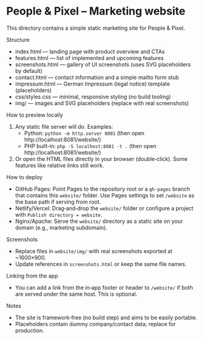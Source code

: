 # People & Pixel – Marketing website

This directory contains a simple static marketing site for People & Pixel.

Structure
- index.html — landing page with product overview and CTAs
- features.html — list of implemented and upcoming features
- screenshots.html — gallery of UI screenshots (uses SVG placeholders by default)
- contact.html — contact information and a simple mailto form stub
- impressum.html — German Impressum (legal notice) template (placeholders)
- css/styles.css — minimal, responsive styling (no build tooling)
- img/ — images and SVG placeholders (replace with real screenshots)

How to preview locally
1. Any static file server will do. Examples:
   - Python: `python -m http.server 8081` (then open http://localhost:8081/website/)
   - PHP built-in: `php -S localhost:8081 -t .` (then open http://localhost:8081/website/)
2. Or open the HTML files directly in your browser (double‑click). Some features like relative links still work.

How to deploy
- GitHub Pages: Point Pages to the repository root or a `gh-pages` branch that contains this `website/` folder. Use Pages settings to set `/website` as the base path if serving from root.
- Netlify/Vercel: Drag‑and‑drop the `website/` folder or configure a project with `Publish directory = website`.
- Nginx/Apache: Serve the `website/` directory as a static site on your domain (e.g., marketing subdomain).

Screenshots
- Replace files in `website/img/` with real screenshots exported at ~1600×900.
- Update references in `screenshots.html` or keep the same file names.

Linking from the app
- You can add a link from the in‑app footer or header to `/website/` if both are served under the same host. This is optional.

Notes
- The site is framework‑free (no build step) and aims to be easily portable.
- Placeholders contain dummy company/contact data; replace for production.
